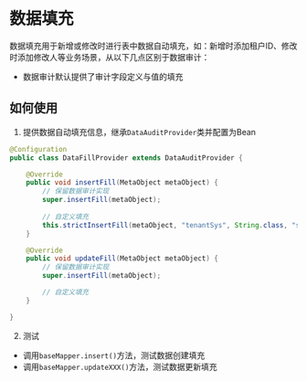 # 数据填充
数据填充用于新增或修改时进行表中数据自动填充，如：新增时添加租户ID、修改时添加修改人等业务场景，从以下几点区别于数据审计：
- 数据审计默认提供了审计字段定义与值的填充

## 如何使用
1. 提供数据自动填充信息，继承`DataAuditProvider`类并配置为Bean

```java
@Configuration
public class DataFillProvider extends DataAuditProvider {

    @Override
    public void insertFill(MetaObject metaObject) {
        // 保留数据审计实现
        super.insertFill(metaObject);
        
        // 自定义填充
        this.strictInsertFill(metaObject, "tenantSys", String.class, "sys");
    }

    @Override
    public void updateFill(MetaObject metaObject) {
        // 保留数据审计实现
        super.insertFill(metaObject);

        // 自定义填充
    }

}
```

2. 测试
- 调用`baseMapper.insert()`方法，测试数据创建填充
- 调用`baseMapper.updateXXX()`方法，测试数据更新填充
